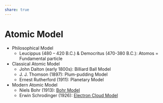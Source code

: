 ```yaml
---  
share: true  
---  
```

  
# Atomic Model  
  
- Philosophical Model  
	- Leucippus (480 – 420 B.C.) & Democritus (470-380 B.C.): Atomos = Fundamental particle  
- Classical Atomic Model  
	- John Dalton (early 1800s): Billiard Ball Model  
	- J. J. Thomson (1897): Plum-pudding Model  
	- Ernest Rutherford (1911): Planetary Model  
- Modern Atomic Model  
	- Niels Bohr (1913): [Bohr Model](Atomic%20Model.md#bohr-model)  
	- Erwin Schrodinger (1926): [Electron Cloud Model](Atomic%20Model.md#electron-cloud-model)  
